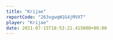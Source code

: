 ```yaml
---
title: "Krijae"
reportCode: "263vgwqW1G4jMVXT"
player: "Krijae"
date: 2021-07-15T18:53:21.415000+00:00
---
```

